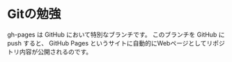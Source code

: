 # Gitの勉強

gh-pages は GitHub において特別なブランチです。
このブランチを GitHub に push すると、
GitHub Pages というサイトに自動的にWebページとしてリポジトリ内容が公開されるのです。
